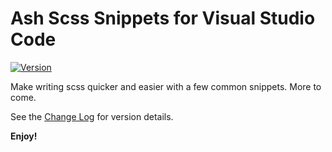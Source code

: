 # Ash Scss Snippets for Visual Studio Code
[![Version](https://vsmarketplacebadge.apphb.com/version/ash.ash-scss-snippets.svg)](https://marketplace.visualstudio.com/items?itemName=ash.ash-scss-snippets) 

Make writing scss quicker and easier with a few common snippets. More to come.

See the [Change Log](CHANGELOG.md) for version details.

**Enjoy!**
